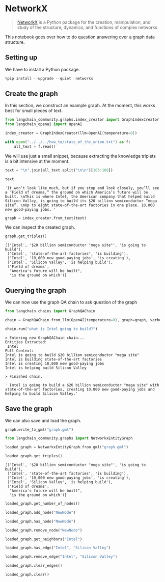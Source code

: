 # NetworkX

>[NetworkX](https://networkx.org/) is a Python package for the creation, manipulation, and study of the structure, dynamics, and functions of complex networks.

This notebook goes over how to do question answering over a graph data structure.

## Setting up

We have to install a Python package.


```python
%pip install --upgrade --quiet  networkx
```

## Create the graph

In this section, we construct an example graph. At the moment, this works best for small pieces of text.


```python
from langchain_community.graphs.index_creator import GraphIndexCreator
from langchain_openai import OpenAI
```


```python
index_creator = GraphIndexCreator(llm=OpenAI(temperature=0))
```


```python
with open("../../../how_to/state_of_the_union.txt") as f:
    all_text = f.read()
```

We will use just a small snippet, because extracting the knowledge triplets is a bit intensive at the moment.


```python
text = "\n".join(all_text.split("\n\n")[105:108])
```


```python
text
```



```output
'It won’t look like much, but if you stop and look closely, you’ll see a “Field of dreams,” the ground on which America’s future will be built. \nThis is where Intel, the American company that helped build Silicon Valley, is going to build its $20 billion semiconductor “mega site”. \nUp to eight state-of-the-art factories in one place. 10,000 new good-paying jobs. '
```



```python
graph = index_creator.from_text(text)
```

We can inspect the created graph.


```python
graph.get_triples()
```



```output
[('Intel', '$20 billion semiconductor "mega site"', 'is going to build'),
 ('Intel', 'state-of-the-art factories', 'is building'),
 ('Intel', '10,000 new good-paying jobs', 'is creating'),
 ('Intel', 'Silicon Valley', 'is helping build'),
 ('Field of dreams',
  "America's future will be built",
  'is the ground on which')]
```


## Querying the graph
We can now use the graph QA chain to ask question of the graph


```python
from langchain.chains import GraphQAChain
```


```python
chain = GraphQAChain.from_llm(OpenAI(temperature=0), graph=graph, verbose=True)
```


```python
chain.run("what is Intel going to build?")
```
```output
> Entering new GraphQAChain chain...
Entities Extracted:
 Intel
Full Context:
Intel is going to build $20 billion semiconductor "mega site"
Intel is building state-of-the-art factories
Intel is creating 10,000 new good-paying jobs
Intel is helping build Silicon Valley

> Finished chain.
```


```output
' Intel is going to build a $20 billion semiconductor "mega site" with state-of-the-art factories, creating 10,000 new good-paying jobs and helping to build Silicon Valley.'
```


## Save the graph
We can also save and load the graph.


```python
graph.write_to_gml("graph.gml")
```


```python
from langchain_community.graphs import NetworkxEntityGraph
```


```python
loaded_graph = NetworkxEntityGraph.from_gml("graph.gml")
```


```python
loaded_graph.get_triples()
```



```output
[('Intel', '$20 billion semiconductor "mega site"', 'is going to build'),
 ('Intel', 'state-of-the-art factories', 'is building'),
 ('Intel', '10,000 new good-paying jobs', 'is creating'),
 ('Intel', 'Silicon Valley', 'is helping build'),
 ('Field of dreams',
  "America's future will be built",
  'is the ground on which')]
```



```python
loaded_graph.get_number_of_nodes()
```


```python
loaded_graph.add_node("NewNode")
```


```python
loaded_graph.has_node("NewNode")
```


```python
loaded_graph.remove_node("NewNode")
```


```python
loaded_graph.get_neighbors("Intel")
```


```python
loaded_graph.has_edge("Intel", "Silicon Valley")
```


```python
loaded_graph.remove_edge("Intel", "Silicon Valley")
```


```python
loaded_graph.clear_edges()
```


```python
loaded_graph.clear()
```
